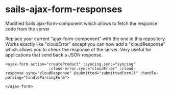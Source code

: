 # sails-ajax-form-responses
Modified Sails ajax-form-component which allows to fetch the response code from the server

Replace your current "ajax-form-component" with the one in this repository. Works exactly like "cloudError" except you can now add a "cloudResponse" which allows you to check the response of the server. Very useful for applications that send back a JSON response.

```
<ajax-form action="createProduct" :syncing.sync="syncing"
                   :cloud-error.sync="cloudError" :cloud-response.sync="cloudResponse" @submitted="submittedForm()" :handle-parsing="handleParsingForm">
          
</ajax-form>
```

